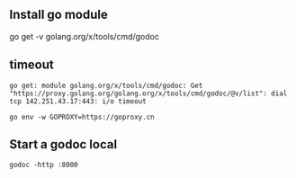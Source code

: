 ## Install go module
go get -v golang.org/x/tools/cmd/godoc 


## timeout

```
go get: module golang.org/x/tools/cmd/godoc: Get "https://proxy.golang.org/golang.org/x/tools/cmd/godoc/@v/list": dial tcp 142.251.43.17:443: i/o timeout
```

```
go env -w GOPROXY=https://goproxy.cn
```

## Start a godoc local

```
godoc -http :8000
```